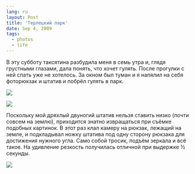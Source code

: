 ```yaml
---
lang: ru
layout: Post
title: 'Терлецкий парк'
date: Sep 4, 2009
tags:
  - photos
  - life
---
```


В эту субботу таксятина разбудила меня в семь утра и, глядя грустными глазами, дала понять, что хочет гулять. После прогулки с ней спать уже не хотелось. За окном был туман и я напялил на себя фоторюкзак и штатив и побрёл гулять в парк.

![](/images/blog/2009-08-29-5D-9729-Artem-Sapegin.jpg)

<!--more-->

![](/images/blog/2009-08-29-5D-9743-Artem-Sapegin.jpg)

Поскольку мой дряхлый двуногий штатив нельзя ставить низко (почти совсем на землю), приходится знатно извращаться при съёмке подобных картинок. В этот раз клал камеру на рюкзак, лежащий на земле, и подкладывал ножку штатива под одну сторону рюкзака для достижения нужного угла. Само собой тросик, подъём зеркала и всё такое. На удивление резкость получилась отличной при выдержке ½ секунды.

![](/images/blog/2009-08-29-5D-9737-Artem-Sapegin.jpg)
